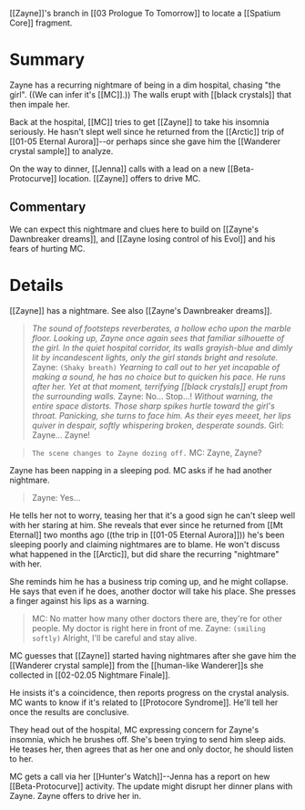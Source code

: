[[Zayne]]'s branch in [[03 Prologue To Tomorrow]] to locate a [[Spatium Core]] fragment.

# Summary
Zayne has a recurring nightmare of being in a dim hospital, chasing "the girl". ((We can infer it's [[MC]].)) The walls erupt with [[black crystals]] that then impale her.

Back at the hospital, [[MC]] tries to get [[Zayne]] to take his insomnia seriously. He hasn't slept well since he returned from the [[Arctic]] trip of [[01-05 Eternal Aurora]]--or perhaps since she gave him the [[Wanderer crystal sample]] to analyze.

On the way to dinner, [[Jenna]] calls with a lead on a new [[Beta-Protocurve]] location. [[Zayne]] offers to drive MC.

## Commentary
We can expect this nightmare and clues here to build on [[Zayne's Dawnbreaker dreams]], and [[Zayne losing control of his Evol]] and his fears of hurting MC.

# Details

[[Zayne]] has a nightmare. See also [[Zayne's Dawnbreaker dreams]].
> *The sound of footsteps reverberates, a hollow echo upon the marble floor. Looking up, Zayne once again sees that familiar silhouette of the girl.*
> *In the quiet hospital corridor, its walls grayish-blue and dimly lit by incandescent lights, only the girl stands bright and resolute.*
> Zayne: `(Shaky breath)`
> *Yearning to call out to her yet incapable of making a sound, he has no choice but to quicken his pace. He runs after her. Yet at that moment, terrifying [[black crystals]] erupt from the surrounding walls.*
> Zayne: No... Stop...!
> *Without warning, the entire space distorts. Those sharp spikes hurtle toward the girl's throat.
> Panicking, she turns to face him. As their eyes meeet, her lips quiver in despair, softly whispering broken, desperate sounds.*
> Girl: Zayne... Zayne!

> `The scene changes to Zayne dozing off.`
> MC: Zayne, Zayne?

Zayne has been napping in a sleeping pod. MC asks if he had another nightmare.
> Zayne: Yes...

He tells her not to worry, teasing her that it's a good sign he can't sleep well with her staring at him. She reveals that ever since he returned from [[Mt Eternal]] two months ago ((the trip in [[01-05 Eternal Aurora]])) he's been sleeping poorly and claiming nightmares are to blame. He won't discuss what happened in the [[Arctic]], but did share the recurring "nightmare" with her.

She reminds him he has a business trip coming up, and he might collapse. He says that even if he does, another doctor will take his place. She presses a finger against his lips as a warning.
> MC: No matter how many other doctors there are, they're for other people. My doctor is right here in front of me.
> Zayne: `(smiling softly)` Alright, I'll be careful and stay alive.

MC guesses that [[Zayne]] started having nightmares after she gave him the [[Wanderer crystal sample]] from the [[human-like Wanderer]]s she collected in [[02-02.05 Nightmare Finale]].

He insists it's a coincidence, then reports progress on the crystal analysis. MC wants to know if it's related to [[Protocore Syndrome]]. He'll tell her once the results are conclusive.

They head out of the hospital, MC expressing concern for Zayne's insomnia, which he brushes off. She's been trying to send him sleep aids. He teases her, then agrees that as her one and only doctor, he should listen to her.

MC gets a call via her [[Hunter's Watch]]--Jenna has a report on hew [[Beta-Protocurve]] activity. The update might disrupt her dinner plans with Zayne. Zayne offers to drive her in.